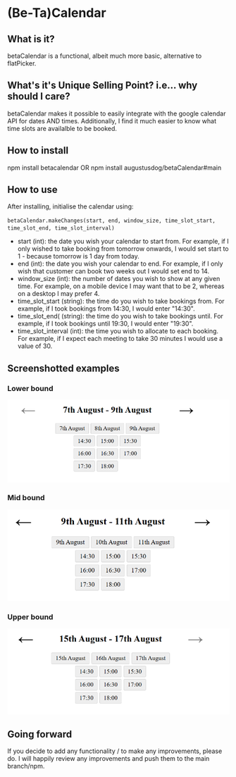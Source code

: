 # (Be-Ta)Calendar
## What is it?
betaCalendar is a functional, albeit much more basic, alternative to flatPicker.

## What's it's Unique Selling Point? i.e... why should I care?
betaCalendar makes it possible to easily integrate with the google calendar API for dates AND times. Additionally, I find it much easier to know what time slots are availalble to be booked.

## How to install
npm install betacalendar OR
npm install augustusdog/betaCalendar#main

## How to use
After installing, initialise the calendar using:

`betaCalendar.makeChanges(start, end, window_size, time_slot_start, time_slot_end, time_slot_interval)`

* start (int): the date you wish your calendar to start from. For example, if I only wished to take booking from tomorrow onwards, I would set start to 1 - because tomorrow is 1 day from today.
* end (int): the date you wish your calendar to end. For example, if I only wish that customer can book two weeks out I would set end to 14.
* window_size (int): the number of dates you wish to show at any given time. For example, on a mobile device I may want that to be 2, whereas on a desktop I may prefer 4.
* time_slot_start (string): the time do you wish to take bookings from. For example, if I took bookings from 14:30, I would enter "14:30".
* time_slot_end( (string): the time do you wish to take bookings until. For example, if I took bookings until 19:30, I would enter "19:30".
* time_slot_interval (int): the time you wish to allocate to each booking. For example, if I expect each meeting to take 30 minutes I would use a value of 30.

## Screenshotted examples
### Lower bound
![lower bound](./examples/screenshots/lower_bound.png)

### Mid bound
![mid bound](./examples/screenshots/mid_bound.png)

### Upper bound
![upper bound](./examples/screenshots/upper_bound.png)

## Going forward
If you decide to add any functionality / to make any improvements, please do. I will happily review any improvements and push them to the main branch/npm.
